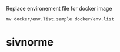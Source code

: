 Replace environement file for docker image

```
mv docker/env.list.sample docker/env.list
```
# sivnorme
